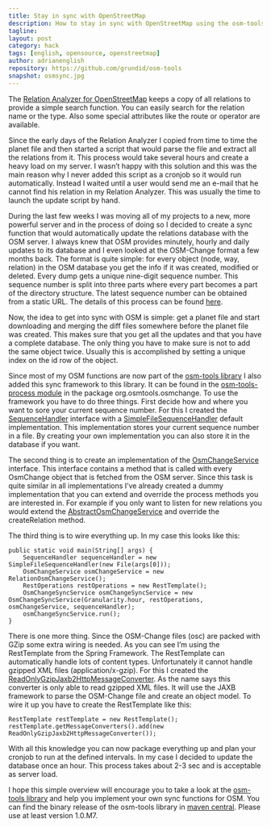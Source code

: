 ```yaml
---
title: Stay in sync with OpenStreetMap
description: How to stay in sync with OpenStreetMap using the osm-tools library
tagline: 
layout: post
category: hack
tags: [english, opensource, openstreetmap]
author: adrianenglish
repository: https://github.com/grundid/osm-tools
snapshot: osmsync.jpg
---
```


The [Relation Analyzer for OpenStreetMap](http://ra.osmsurround.org) keeps a copy of all relations to provide a simple search 
function. You can easily search for the relation name or the type. Also some special attributes 
like the route or operator are available. 

Since the early days of the Relation Analyzer I copied from time to time the planet file and 
then started a script that would parse the file and extract all the relations from it. This 
process would take several hours and create a heavy load on my server. I wasn’t happy with this 
solution and this was the main reason why I never added this script as a cronjob so it would 
run automatically. Instead I waited until a user would send me an e-mail that he cannot find 
his relation in my Relation Analyzer. This was usually the time to launch the update script by hand.

During the last few weeks I was moving all of my projects to a new, more powerful server and 
in the process of doing so I decided to create a sync function that would automatically update the 
relations database with the OSM server. I always knew that OSM provides minutely, hourly and daily 
updates to its database and I even looked at the OSM-Change format a few months back. The format 
is quite simple: for every object (node, way, relation) in the OSM database you get the info if it 
was created, modified or deleted. Every dump gets a unique nine-digit sequence number. 
This sequence number is split into three parts where every part becomes a part of the 
directory structure. The latest sequence number can be obtained from a static URL. The details 
of this process can be found [here](http://wiki.openstreetmap.org/wiki/Planet.osm/diffs#Minute.2C_Hour.2C_and_Day_Files_Organisation).

Now, the idea to get into sync with OSM is simple: get a planet file and start downloading 
and merging the diff files somewhere before the planet file was created. This makes sure that 
you get all the updates and that you have a complete database. The only thing you have to 
make sure is not to add the same object twice. Usually this is accomplished by setting a 
unique index on the id row of the object.

Since most of my OSM functions are now part of 
the [osm-tools library](https://github.com/grundid/osm-tools) I also added this sync framework 
to this library. It can be found in the [osm-tools-process module](https://github.com/grundid/osm-tools/tree/master/osm-tools-process) in the package org.osmtools.osmchange.
To use the framework you have to do three things. First decide how and where you want to sore your 
current sequence number. For this I created the [SequenceHandler](https://github.com/grundid/osm-tools/blob/master/osm-tools-process/src/main/java/org/osmtools/osmchange/SequenceHandler.java) 
interface with a [SimpleFileSequenceHandler](https://github.com/grundid/osm-tools/blob/master/osm-tools-process/src/main/java/org/osmtools/osmchange/SimpleFileSequenceHandler.java) 
default implementation. This implementation stores your current sequence number in a file. 
By creating your own implementation you can also store it in the database if you want. 

The second thing is to create an implementation of the [OsmChangeService](https://github.com/grundid/osm-tools/blob/master/osm-tools-process/src/main/java/org/osmtools/osmchange/OsmChangeService.java) 
interface. This interface contains a method that is called with every OsmChange object 
that is fetched from the OSM server. Since this task is quite similar in all implementations 
I’ve already created a dummy implementation that you can extend and override the process methods 
you are interested in. For example if you only want to listen for new relations you would extend 
the [AbstractOsmChangeService](https://github.com/grundid/osm-tools/blob/master/osm-tools-process/src/main/java/org/osmtools/osmchange/AbstractOsmChangeService.java) 
and override the createRelation method. 

The third thing is to wire everything up. In my case this looks like this:

	public static void main(String[] args) {
		SequenceHandler sequenceHandler = new SimpleFileSequenceHandler(new File(args[0]));
		OsmChangeService osmChangeService = new RelationOsmChangeService();
		RestOperations restOperations = new RestTemplate();
		OsmChangeSyncService osmChangeSyncService = new OsmChangeSyncService(Granularity.hour, restOperations, osmChangeService, sequenceHandler);
		osmChangeSyncService.run();
	}

There is one more thing. Since the OSM-Change files (osc) are packed with GZip some extra wiring 
is needed. As you can see I’m using the RestTemplate from the Spring Framework. 
The RestTemplate can automatically handle lots of content types. Unfortunately it cannot 
handle gzipped XML files (application/x-gzip). For this I created the 
[ReadOnlyGzipJaxb2HttpMessageConverter](https://github.com/grundid/osm-tools/blob/master/osm-tools-process/src/main/java/org/osmtools/osmchange/ReadOnlyGzipJaxb2HttpMessageConverter.java). 
As the name says this converter is only able to read gzipped XML files. It will use the 
JAXB framework to parse the OSM-Change file and create an object model. To wire it up you 
have to create the RestTemplate like this:

	RestTemplate restTemplate = new RestTemplate();
	restTemplate.getMessageConverters().add(new ReadOnlyGzipJaxb2HttpMessageConverter());

With all this knowledge you can now package everything up and plan your cronjob to run at the 
defined intervals. In my case I decided to update the database once an hour. This process 
takes about 2-3 sec and is acceptable as server load.

I hope this simple overview will encourage you to take a look at the 
[osm-tools library](https://github.com/grundid/osm-tools) and help you implement 
your own sync functions for OSM. You can find the binary release of the osm-tools library in 
[maven central](http://search.maven.org/#search|ga|1|g%3A%22de.grundid.osmtools%22). 
Please use at least version 1.0.M7.

